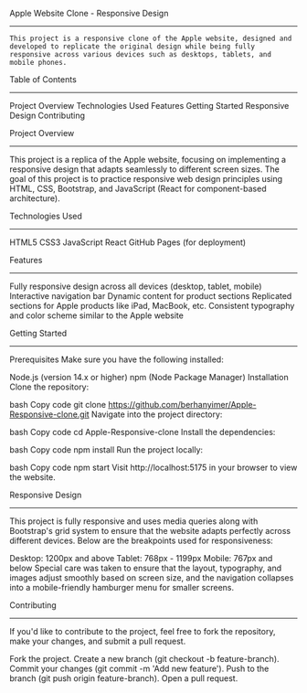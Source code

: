 Apple Website Clone - Responsive Design
****************************************
    This project is a responsive clone of the Apple website, designed and developed to replicate the original design while being fully responsive across various devices such as desktops, tablets, and mobile phones.

Table of Contents
****************
Project Overview
Technologies Used
Features
Getting Started
Responsive Design
Contributing

Project Overview
****************
This project is a replica of the Apple website, focusing on implementing a responsive design that adapts seamlessly to different screen sizes. The goal of this project is to practice responsive web design principles using HTML, CSS, Bootstrap, and JavaScript (React for component-based architecture).

Technologies Used
*****************
HTML5
CSS3
JavaScript
React
GitHub Pages (for deployment)

Features
********
Fully responsive design across all devices (desktop, tablet, mobile)
Interactive navigation bar
Dynamic content for product sections
Replicated sections for Apple products like iPad, MacBook, etc.
Consistent typography and color scheme similar to the Apple website

Getting Started
***************
Prerequisites
Make sure you have the following installed:

Node.js (version 14.x or higher)
npm (Node Package Manager)
Installation
Clone the repository:

bash
Copy code
git clone https://github.com/berhanyimer/Apple-Responsive-clone.git
Navigate into the project directory:

bash
Copy code
cd Apple-Responsive-clone
Install the dependencies:

bash
Copy code
npm install
Run the project locally:

bash
Copy code
npm start
Visit http://localhost:5175 in your browser to view the website.

Responsive Design
****************
This project is fully responsive and uses media queries along with Bootstrap's grid system to ensure that the website adapts perfectly across different devices. Below are the breakpoints used for responsiveness:

Desktop: 1200px and above
Tablet: 768px - 1199px
Mobile: 767px and below
Special care was taken to ensure that the layout, typography, and images adjust smoothly based on screen size, and the navigation collapses into a mobile-friendly hamburger menu for smaller screens.



Contributing
*************
If you'd like to contribute to the project, feel free to fork the repository, make your changes, and submit a pull request.

Fork the project.
Create a new branch (git checkout -b feature-branch).
Commit your changes (git commit -m 'Add new feature').
Push to the branch (git push origin feature-branch).
Open a pull request.